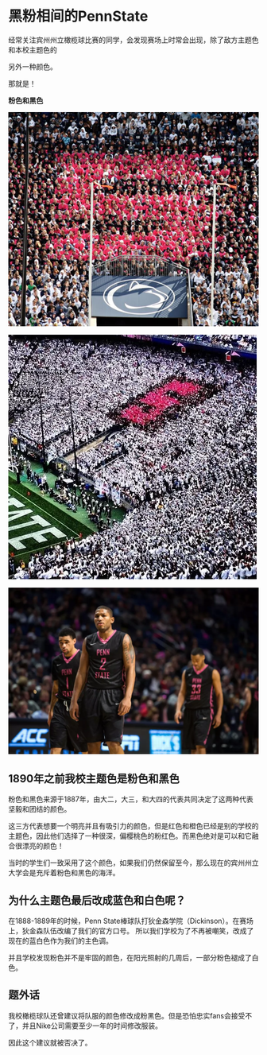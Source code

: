# 黑粉相间的PennState

经常关注宾州州立橄榄球比赛的同学，会发现赛场上时常会出现，除了敌方主题色和本校主题色的

另外一种颜色。

那就是！

**粉色和黑色**

![](../.gitbook/assets/image%20%2853%29.png)

![](../.gitbook/assets/image%20%28174%29.png)

![](../.gitbook/assets/image%20%28102%29.png)

## **1890年之前我校主题色是粉色和黑色**

粉色和黑色来源于1887年，由大二，大三，和大四的代表共同决定了这两种代表坚毅和团结的颜色。

这三方代表想要一个明亮并且有吸引力的颜色，但是红色和橙色已经是别的学校的主题色，因此他们选择了一种很深，偏樱桃色的粉红色。而黑色绝对是可以和它融合很漂亮的颜色！

当时的学生们一致采用了这个颜色，如果我们仍然保留至今，那么现在的宾州州立大学会是充斥着粉色和黑色的海洋。

## **为什么主题色最后改成蓝色和白色呢？**

在1888-1889年的时候，Penn State棒球队打狄金森学院（Dickinson）。在赛场上，狄金森队伍改编了我们的官方口号。 所以我们学校为了不再被嘲笑，改成了现在的蓝白色作为我们的主色调。

并且学校发现粉色并不是牢固的颜色，在阳光照射的几周后，一部分粉色褪成了白色。

## **题外话**

我校橄榄球队还曾建议将队服的颜色修改成粉黑色。但是恐怕忠实fans会接受不了，并且Nike公司需要至少一年的时间修改服装。 

因此这个建议就被否决了。

